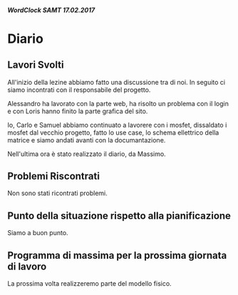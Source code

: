 ##### WordClock SAMT 17.02.2017

# Diario

## Lavori Svolti

All'inizio della lezine abbiamo fatto una discussione tra di noi.
In seguito ci siamo incontrati con il responsabile del progetto.

Alessandro ha lavorato con la parte web, ha risolto un problema con il login e con Loris hanno finito la parte grafica del sito.


Io, Carlo e Samuel abbiamo continuato a lavorere con i mosfet, dissaldato i mosfet dal vecchio progetto, fatto lo use case, lo schema ellettrico della matrice e siamo andati avanti con la documantazione.


Nell'ultima ora è stato realizzato il diario, da Massimo.

## Problemi Riscontrati

Non sono stati ricontrati problemi.

## Punto della situazione rispetto alla pianificazione

Siamo a buon punto.

## Programma di massima per la prossima giornata di lavoro

La prossima volta realizzeremo parte del modello fisico.
